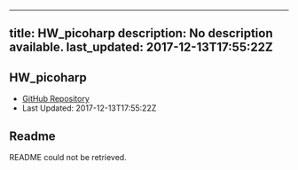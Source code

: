 
---
title: HW_picoharp
description: No description available.
last_updated: 2017-12-13T17:55:22Z
---

## HW_picoharp

- [GitHub Repository](https://github.com/ScopeFoundry/HW_picoharp)
- Last Updated: 2017-12-13T17:55:22Z

## Readme

README could not be retrieved.

